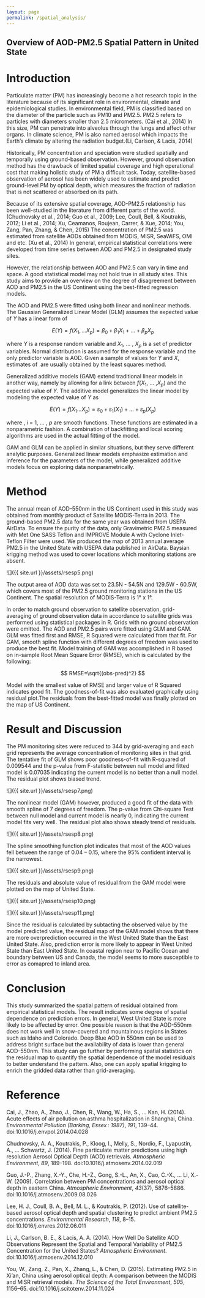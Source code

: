 ```yaml
---
layout: page
permalink: /spatial_analysis/
---
```


Overview of AOD-PM2.5 Spatial Pattern in United State
-----------------------------------------------------

Introduction
============

Particulate matter (PM) has increasingly become a hot research topic in the literature because of its significant role in environmental, climate and epidemiological studies. In environmental field, PM is classified based on the diameter of the particle such as PM10 and PM2.5. PM2.5 refers to particles with diameters smaller than 2.5 micrometers. (Cai et al., 2014) In this size, PM can penetrate into alveolus through the lungs and affect other organs. In climate science, PM is also named aerosol which impacts the Earth’s climate by altering the radiation budget.(Li, Carlson, & Lacis, 2014)

Historically, PM concentration and speciation were studied spatially and temporally using ground-based observation. However, ground observation method has the drawback of limited spatial coverage and high operational cost that making holistic study of PM a difficult task. Today, satellite-based observation of aerosol has been widely used to estimate and predict ground-level PM by optical depth, which measures the fraction of radiation that is not scattered or absorbed on its path.

Because of its extensive spatial coverage, AOD-PM2.5 relationship has been well-studied in the literature from different parts of the world. (Chudnovsky et al., 2014; Guo et al., 2009; Lee, Coull, Bell, & Koutrakis, 2012; Li et al., 2014; Xu, Ceamanos, Roujean, Carrer, & Xue, 2014; You, Zang, Pan, Zhang, & Chen, 2015) The concentration of PM2.5 was estimated from satellite AODs obtained from MODIS, MISR, SeaWiFS, OMI and etc. (Xu et al., 2014) In general, empirical statistical correlations were developed from time series between AOD and PM2.5 in designated study sites.

However, the relationship between AOD and PM2.5 can vary in time and space. A good statistical model may not hold true in all study sites. This study aims to provide an overview on the degree of disagreement between AOD and PM2.5 in the US Continent using the best-fitted regression models.

The AOD and PM2.5 were fitted using both linear and nonlinear methods. The Gaussian Generalized Linear Model (GLM) assumes the expected value of *Y* has a linear form of

$$ E(Y)=f(X_1,...X_p)=\beta_0+\beta_1 X_1+...+\beta_p X_p $$

where *Y* is a response random variable and *X*<sub>1</sub>, ... , *X<sub>p</sub>* is a set of predictor variables. Normal distribution is assumed for the response variable and the only predictor variable is AOD. Given a sample of values for *Y* and *X*, estimates of  are usually obtained by the least squares method.

Generalized additive models (GAM) extend traditional linear models in another way, namely by allowing for a link between *f*(*X*<sub>1</sub>, ... ,*X<sub>p</sub>*) and the expected value of *Y*. The additive model generalizes the linear model by modeling the expected value of *Y* as

$$ E(Y)=f(X_1...X_p)=s_0+s_1(X_1)+...+s_p(X_p) $$

where , *i* = 1, ... , *p* are smooth functions. These functions are estimated in a nonparametric fashion. A combination of backfitting and local scoring algorithms are used in the actual fitting of the model.

GAM and GLM can be applied in similar situations, but they serve different analytic purposes. Generalized linear models emphasize estimation and inference for the parameters of the model, while generalized additive models focus on exploring data nonparametrically.

Method
======

The annual mean of AOD-550nm in the US Continent used in this study was obtained from monthly product of Satellite MODIS-Terra in 2013. The ground-based PM2.5 data for the same year was obtained from USEPA AirData. To ensure the purity of the data, only Gravimetric PM2.5 measured with Met One SASS Teflon and IMPROVE Module A with Cyclone Inlet-Teflon Filter were used. We produced the map of 2013 annual average PM2.5 in the United State with USEPA data published in AirData. Baysian krigging method was used to cover locations which monitoring stations are absent.

![]({{ site.url }}/assets/rsesp5.png)

The output area of AOD data was set to 23.5N - 54.5N and 129.5W - 60.5W, which covers most of the PM2.5 ground monitoring stations in the US Continent. The spatial resolution of MODIS-Terra is 1° x 1°.

In order to match ground observation to satellite observation, grid-averaging of ground observation data in accordance to satellite grids was performed using statistical packages in R. Grids with no ground observation were omitted. The AOD and PM2.5 pairs were fitted using GLM and GAM. GLM was fitted first and RMSE, R Squared were calculated from that fit. For GAM, smooth spline function with different degrees of freedom was used to produce the best fit. Model training of GAM was accomplished in R based on in-sample Root Mean Square Error (RMSE), which is calculated by the following:

$$ RMSE=\sqrt{(obs-pred)^2} $$

Model with the smallest value of RMSE and larger value of R Squared indicates good fit. The goodness-of-fit was also evaluated graphically using residual plot.The residuals from the best-fitted model was finally plotted on the map of US Continent.

Result and Discussion
=====================

The PM monitoring sites were reduced to 344 by grid-averaging and each grid represents the average concentration of monitoring sites in that grid. The tentative fit of GLM shows poor goodness-of-fit with R-squared of 0.009544 and the p-value from F-statistic between null model and fitted model is 0.07035 indicating the current model is no better than a null model. The residual plot shows biased trend.

![]({{ site.url }}/assets/rsesp7.png)

The nonlinear model (GAM) however, produced a good fit of the data with smooth spline of 7 degrees of freedom. The p-value from Chi-square Test between null model and current model is nearly 0, indicating the current model fits very well. The residual plot also shows steady trend of residuals.

![]({{ site.url }}/assets/rsesp8.png)

The spline smoothing function plot indicates that most of the AOD values fell between the range of 0.04 – 0.15, where the 95% confident interval is the narrowest.

![]({{ site.url }}/assets/rsesp9.png)

The residuals and absolute value of residual from the GAM model were plotted on the map of United State.

![]({{ site.url }}/assets/rsesp10.png)

![]({{ site.url }}/assets/rsesp11.png)

Since the residual is calculated by subtacting the observed value by the model predicted value, the residual map of the GAM model shows that there are more overprediction occurred in the West United State than the East United State. Also, prediction error is more likely to appear in West United State than East United State. In coastal region near to Pacific Ocean and boundary between US and Canada, the model seems to more susceptible to error as comapred to inland area.

Conclusion
==========

This study summarized the spatial pattern of residual obtained from empirical statistical models. The result indicates some degree of spatial dependence on prediction errors. In general, West United State is more likely to be affected by error. One possible reason is that the AOD-550nm does not work well in snow-covered and mountainous regions in States such as Idaho and Colorado. Deep Blue AOD in 550nm can be used to address bright surface but the availability of data is lower than general AOD-550nm. This study can go further by performing spatial statistics on the residual map to quantify the spatial dependence of the model residuals to better understand the pattern. Also, one can apply spatial krigging to enrich the gridded data rather than grid-averaging.

Reference
=========

Cai, J., Zhao, A., Zhao, J., Chen, R., Wang, W., Ha, S., … Kan, H. (2014). Acute effects of air pollution on asthma hospitalization in Shanghai, China. *Environmental Pollution (Barking, Essex : 1987)*, *191*, 139–44. doi:10.1016/j.envpol.2014.04.028

Chudnovsky, A. A., Koutrakis, P., Kloog, I., Melly, S., Nordio, F., Lyapustin, A., … Schwartz, J. (2014). Fine particulate matter predictions using high resolution Aerosol Optical Depth (AOD) retrievals. *Atmospheric Environment*, *89*, 189–198. doi:10.1016/j.atmosenv.2014.02.019

Guo, J.-P., Zhang, X.-Y., Che, H.-Z., Gong, S.-L., An, X., Cao, C.-X., … Li, X.-W. (2009). Correlation between PM concentrations and aerosol optical depth in eastern China. *Atmospheric Environment*, *43*(37), 5876–5886. doi:10.1016/j.atmosenv.2009.08.026

Lee, H. J., Coull, B. A., Bell, M. L., & Koutrakis, P. (2012). Use of satellite-based aerosol optical depth and spatial clustering to predict ambient PM2.5 concentrations. *Environmental Research*, *118*, 8–15. doi:10.1016/j.envres.2012.06.011

Li, J., Carlson, B. E., & Lacis, A. A. (2014). How Well Do Satellite AOD Observations Represent the Spatial and Temporal Variability of PM2.5 Concentration for the United States? *Atmospheric Environment*. doi:10.1016/j.atmosenv.2014.12.010

You, W., Zang, Z., Pan, X., Zhang, L., & Chen, D. (2015). Estimating PM2.5 in Xi’an, China using aerosol optical depth: A comparison between the MODIS and MISR retrieval models. *The Science of the Total Environment*, *505*, 1156–65. doi:10.1016/j.scitotenv.2014.11.024
